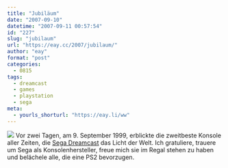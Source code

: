 ```yaml
---
title: "Jubiläum"
date: "2007-09-10"
datetime: "2007-09-11 00:57:54"
id: "227"
slug: "jubilaum"
url: "https://eay.cc/2007/jubilaum/"
author: "eay"
format: "post"
categories:
  - 0815
tags:
  - dreamcast
  - games
  - playstation
  - sega
meta:
  - yourls_shorturl: "https://eay.li/ww"
---
```


![](/uploads/2007/dreamcast.jpg) Vor zwei Tagen, am 9. September 1999, erblickte die zweitbeste Konsole aller Zeiten, die [Sega Dreamcast](http://de.wikipedia.org/wiki/Dreamcast) das Licht der Welt. Ich gratuliere, trauere um Sega als Konsolenhersteller, freue mich sie im Regal stehen zu haben und belächele alle, die eine PS2 bevorzugen.
